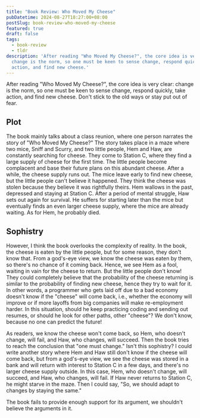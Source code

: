 ```yaml
---
title: "Book Review: Who Moved My Cheese"
pubDatetime: 2024-08-27T18:27:00+08:00
postSlug: book-review-who-moved-my-cheese
featured: true
draft: false
tags:
  - book-review
  - tldr
description: 'After reading "Who Moved My Cheese?", the core idea is very clear:
  change is the norm, so one must be keen to sense change, respond quickly, take
  action, and find new cheese.'
---
```

After reading "Who Moved My Cheese?", the core idea is very clear: change is the norm, so one must be keen to sense change, respond quickly, take action, and find new cheese. Don't stick to the old ways or stay put out of fear.

## Plot

The book mainly talks about a class reunion, where one person narrates the story of "Who Moved My Cheese?" The story takes place in a maze where two mice, Sniff and Scurry, and two little people, Hem and Haw, are constantly searching for cheese. They come to Station C, where they find a large supply of cheese for the first time. The little people become complacent and base their future plans on this abundant cheese. After a while, the cheese supply runs out. The mice leave early to find new cheese, but the little people can't believe it happened. They think the cheese was stolen because they believe it was rightfully theirs. Hem wallows in the past, depressed and staying at Station C. After a period of mental struggle, Haw sets out again for survival. He suffers for starting later than the mice but eventually finds an even larger cheese supply, where the mice are already waiting. As for Hem, he probably died.

## Sophistry

However, I think the book overlooks the complexity of reality. In the book, the cheese is eaten by the little people, but for some reason, they don't know that. From a god's-eye view, we know the cheese was eaten by them, so there's no chance of it coming back. Hence, we see Hem as a fool, waiting in vain for the cheese to return. But the little people don't know! They could completely believe that the probability of the cheese returning is similar to the probability of finding new cheese, hence they try to wait for it. In other words, a programmer who gets laid off due to a bad economy doesn't know if the "cheese" will come back, i.e., whether the economy will improve or if more layoffs from big companies will make re-employment harder. In this situation, should he keep practicing coding and sending out resumes, or should he look for other paths, other "cheese"? We don't know, because no one can predict the future!

As readers, we know the cheese won't come back, so Hem, who doesn't change, will fail, and Haw, who changes, will succeed. Then the book tries to reach the conclusion that "one must change." Isn't this sophistry? I could write another story where Hem and Haw still don't know if the cheese will come back, but from a god's-eye view, we see the cheese was stored in a bank and will return with interest to Station C in a few days, and there's no larger cheese supply outside. In this case, Hem, who doesn't change, will succeed, and Haw, who changes, will fail. If Haw never returns to Station C, he might starve in the maze. Then I could say, "So, we should adapt to changes by staying the same."

The book fails to provide enough support for its argument, we shouldn't believe the arguments in it.